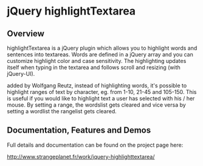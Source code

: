 jQuery highlightTextarea
========================

Overview
--------
highlightTextarea is a jQuery plugin which allows you to highlight words and sentences into textareas. Words are defined in a jQuery array and you can customize highlight color and case sensitivity. The highlighting updates itself when typing in the textarea and follows scroll and resizing (with jQuery-UI).

added by Wolfgang Reutz, instead of highlighting words, it's possible to highlight ranges of text by character, eg. from 1-10, 21-45 and 105-150. This is useful if you would like to highlight text a user has selected with his / her mouse. By setting a range, the wordslist gets cleared and vice versa by setting a wordlist the rangelist gets cleared.

Documentation, Features and Demos
---------------------------------
Full details and documentation can be found on the project page here:

<http://www.strangeplanet.fr/work/jquery-highlighttextarea/>